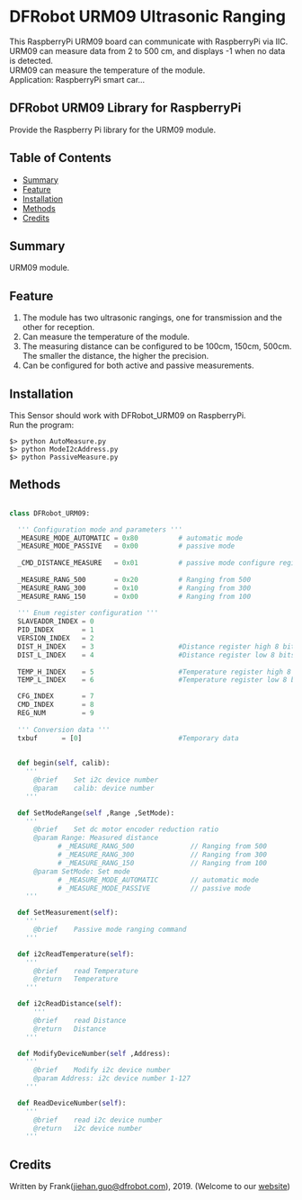 # DFRobot URM09 Ultrasonic Ranging 

This RaspberryPi URM09 board can communicate with RaspberryPi via IIC. <br>
URM09 can measure data from 2 to 500 cm, and displays -1 when no data is detected.<br>
URM09 can measure the temperature of the module. <br>
Application: RaspberryPi smart car... <br>


## DFRobot URM09 Library for RaspberryPi

Provide the Raspberry Pi library for the URM09 module.

## Table of Contents

* [Summary](#summary)
* [Feature](#feature)
* [Installation](#installation)
* [Methods](#methods)
* [Credits](#credits)

## Summary

URM09 module.

## Feature

1. The module has two ultrasonic rangings, one for transmission and the other for reception. <br>
2. Can measure the temperature of the module. <br>
3. The measuring distance can be configured to be 100cm, 150cm, 500cm. The smaller the distance, the higher the precision. <br>
4. Can be configured for both active and passive measurements. <br>

## Installation

This Sensor should work with DFRobot_URM09 on RaspberryPi. <br>
Run the program:

```
$> python AutoMeasure.py
$> python ModeI2cAddress.py
$> python PassiveMeasure.py
```

## Methods

```py

class DFRobot_URM09:

  ''' Configuration mode and parameters '''
  _MEASURE_MODE_AUTOMATIC = 0x80          # automatic mode
  _MEASURE_MODE_PASSIVE   = 0x00          # passive mode
  
  _CMD_DISTANCE_MEASURE   = 0x01          # passive mode configure registers
  
  _MEASURE_RANG_500       = 0x20          # Ranging from 500
  _MEASURE_RANG_300       = 0x10          # Ranging from 300 
  _MEASURE_RANG_150       = 0x00          # Ranging from 100
  
  ''' Enum register configuration '''
  SLAVEADDR_INDEX = 0
  PID_INDEX       = 1
  VERSION_INDEX   = 2
  DIST_H_INDEX    = 3                     #Distance register high 8 bits
  DIST_L_INDEX    = 4                     #Distance register low 8 bits
  
  TEMP_H_INDEX    = 5                     #Temperature register high 8 bits
  TEMP_L_INDEX    = 6                     #Temperature register low 8 bits

  CFG_INDEX       = 7
  CMD_INDEX       = 8
  REG_NUM         = 9
  
  ''' Conversion data '''
  txbuf      = [0]                        #Temporary data
  
  
  def begin(self, calib):
    '''
      @brief    Set i2c device number
      @param    calib: device number
    '''

  def SetModeRange(self ,Range ,SetMode):
    '''
      @brief    Set dc motor encoder reduction ratio
      @param Range: Measured distance
            # _MEASURE_RANG_500              // Ranging from 500 
            # _MEASURE_RANG_300              // Ranging from 300 
            # _MEASURE_RANG_150              // Ranging from 100
      @param SetMode: Set mode
            # _MEASURE_MODE_AUTOMATIC        // automatic mode
            # _MEASURE_MODE_PASSIVE          // passive mode
    '''

  def SetMeasurement(self):
    '''
      @brief    Passive mode ranging command
    '''

  def i2cReadTemperature(self):
    '''
      @brief    read Temperature
      @return   Temperature
    '''

  def i2cReadDistance(self):
      '''
      @brief    read Distance
      @return   Distance
    '''

  def ModifyDeviceNumber(self ,Address):
    '''
      @brief    Modify i2c device number
      @param Address: i2c device number 1-127
    '''

  def ReadDeviceNumber(self):
    '''
      @brief    read i2c device number
      @return   i2c device number
    '''

```

## Credits

Written by Frank(jiehan.guo@dfrobot.com), 2019. (Welcome to our [website](https://www.dfrobot.com/))